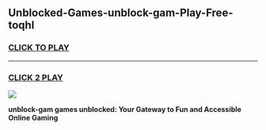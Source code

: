 
## Unblocked-Games-unblock-gam-Play-Free-toqhl
<h3>
<a href="https://premium76.site?title=unblock-gam&ref=22A">CLICK TO PLAY</a></h3>
<hr>

<h3>
<a href="https://premium76.site?title=unblock-gam&ref=22A">CLICK 2 PLAY</a>
  
</h3>

<a href="https://premium76.site?title=unblock-gam&ref=22A"><img src="https://clearcache.store/games.png"></a>


**unblock-gam games unblocked: Your Gateway to Fun and Accessible Online Gaming**
